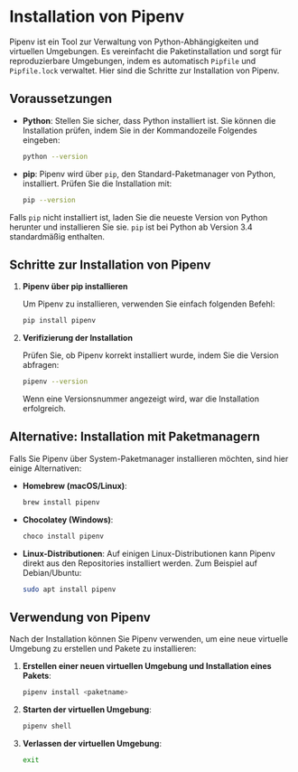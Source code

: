 # Installation von Pipenv

Pipenv ist ein Tool zur Verwaltung von Python-Abhängigkeiten und virtuellen Umgebungen. Es vereinfacht die Paketinstallation und sorgt für reproduzierbare Umgebungen, indem es automatisch `Pipfile` und `Pipfile.lock` verwaltet. Hier sind die Schritte zur Installation von Pipenv.

## Voraussetzungen

- **Python**: Stellen Sie sicher, dass Python installiert ist. Sie können die Installation prüfen, indem Sie in der Kommandozeile Folgendes eingeben:

  ```bash
  python --version
  ```

- **pip**: Pipenv wird über `pip`, den Standard-Paketmanager von Python, installiert. Prüfen Sie die Installation mit:

  ```bash
  pip --version
  ```

Falls `pip` nicht installiert ist, laden Sie die neueste Version von Python herunter und installieren Sie sie. `pip` ist bei Python ab Version 3.4 standardmäßig enthalten.

## Schritte zur Installation von Pipenv

1. **Pipenv über pip installieren**

   Um Pipenv zu installieren, verwenden Sie einfach folgenden Befehl:

   ```bash
   pip install pipenv
   ```

2. **Verifizierung der Installation**

   Prüfen Sie, ob Pipenv korrekt installiert wurde, indem Sie die Version abfragen:

   ```bash
   pipenv --version
   ```

   Wenn eine Versionsnummer angezeigt wird, war die Installation erfolgreich.

## Alternative: Installation mit Paketmanagern

Falls Sie Pipenv über System-Paketmanager installieren möchten, sind hier einige Alternativen:

- **Homebrew (macOS/Linux)**:

  ```bash
  brew install pipenv
  ```

- **Chocolatey (Windows)**:

  ```powershell
  choco install pipenv
  ```

- **Linux-Distributionen**: Auf einigen Linux-Distributionen kann Pipenv direkt aus den Repositories installiert werden. Zum Beispiel auf Debian/Ubuntu:

  ```bash
  sudo apt install pipenv
  ```

## Verwendung von Pipenv

Nach der Installation können Sie Pipenv verwenden, um eine neue virtuelle Umgebung zu erstellen und Pakete zu installieren:

1. **Erstellen einer neuen virtuellen Umgebung und Installation eines Pakets**:

   ```bash
   pipenv install <paketname>
   ```

2. **Starten der virtuellen Umgebung**:

   ```bash
   pipenv shell
   ```

3. **Verlassen der virtuellen Umgebung**:

   ```bash
   exit
   ```
